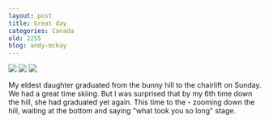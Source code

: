 ```yaml
---
layout: post
title: Great day
categories: Canada
old: 2255
blog: andy-mckay
---
```

<a href="http://www.flickr.com/photos/43096515@N00/4515061082/"><img src="http://www.agmweb.ca/files/4515061082_a4df6d8a10_m_d.jpg"></a>
<a href="http://www.flickr.com/photos/43096515@N00/4514424979/"><img src="http://www.agmweb.ca/files/4514424979_4f77c79674_m_d.jpg"></a>
<a href="http://www.flickr.com/photos/43096515@N00/4515061958/"><img src="http://www.agmweb.ca/files/4515061958_1b328f5807_m_d.jpg"></a>

<p>My eldest daughter graduated from the bunny hill to the chairlift on Sunday. We had a great time skiing. But I was surprised that by my 6th time down the hill, she had graduated yet again. This time to the - zooming down the hill, waiting at the bottom and saying "what took you so long" stage.</p>
